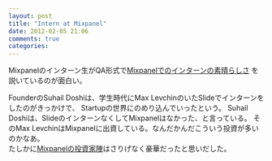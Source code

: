 ```yaml
---
layout: post
title: "Intern at Mixpanel"
date: 2012-02-05 21:06
comments: true
categories: 
---
```


Mixpanelのインターン生がQA形式で[Mixpanelでのインターンの素晴らしさ](http://code.mixpanel.com/2011/11/15/internship-stories/)
を説いているのが面白い。
   
FounderのSuhail Doshiは、学生時代にMax LevchinのいたSlideでインターンをしたのがきっかけで、
Startupの世界にのめり込んでいったという。
Suhail Doshiは、SlideのインターンなくしてMixpanelはなかった、と言っている。
そのMax LevchinはMixpanelに出資している。なんだかんだこういう投資が多いのかなあ。   
たしかに[Mixpanelの投資家陣](http://mixpanel.com/about/)はさりげなく豪華だったと思いだした。
